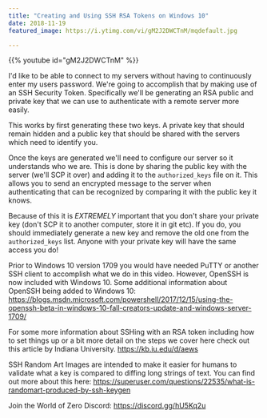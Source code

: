 ```yaml
---
title: "Creating and Using SSH RSA Tokens on Windows 10"
date: 2018-11-19
featured_image: https://i.ytimg.com/vi/gM2J2DWCTnM/mqdefault.jpg

---
```


{{% youtube id="gM2J2DWCTnM" %}}

I'd like to be able to connect to my servers without having to continuously enter my users password. We're going to accomplish that by making use of an SSH Security Token. Specifically we'll be generating an RSA public and private key that we can use to authenticate with a remote server more easily.

This works by first generating these two keys. A private key that should remain hidden and a public key that should be shared with the servers which need to identify you.

Once the keys are generated we'll need to configure our server so it understands who we are. This is done by sharing the public key with the server (we'll SCP it over) and adding it to the `authorized_keys` file on it. This allows you to send an encrypted message to the server when authenticating that can be recognized by comparing it with the public key it knows.

Because of this it is *EXTREMELY* important that you don't share your private key (don't SCP it to another computer, store it in git etc). If you do, you should immediately generate a new key and remove the old one from the `authorized_keys` list. Anyone with your private key will have the same access you do!

Prior to Windows 10 version 1709 you would have needed PuTTY or another SSH client to accomplish what we do in this video. However, OpenSSH is now included with Windows 10. Some additional information about OpenSSH being added to Windows 10: https://blogs.msdn.microsoft.com/powershell/2017/12/15/using-the-openssh-beta-in-windows-10-fall-creators-update-and-windows-server-1709/

For some more information about SSHing with an RSA token including how to set things up or a bit more detail on the steps we cover here check out this article by Indiana University. https://kb.iu.edu/d/aews

SSH Random Art Images are intended to make it easier for humans to validate what a key is compared to diffing long strings of text. You can find out more about this here: https://superuser.com/questions/22535/what-is-randomart-produced-by-ssh-keygen

Join the World of Zero Discord: https://discord.gg/hU5Kq2u